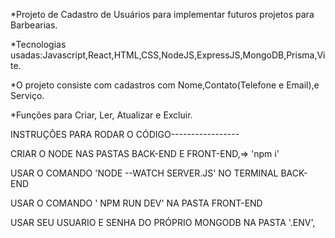 *Projeto de Cadastro de Usuários para implementar futuros projetos para Barbearias.


*Tecnologias usadas:Javascript,React,HTML,CSS,NodeJS,ExpressJS,MongoDB,Prisma,Vite.


*O projeto consiste com cadastros com Nome,Contato(Telefone e Email),e Serviço.


*Funções para Criar, Ler, Atualizar e Excluir.

INSTRUÇÔES PARA RODAR O CÓDIGO-----------------

CRIAR O NODE NAS PASTAS BACK-END E FRONT-END,=> 'npm i'

USAR O COMANDO 'NODE --WATCH SERVER.JS' NO TERMINAL BACK-END

USAR O COMANDO ' NPM RUN DEV' NA PASTA FRONT-END

USAR SEU USUARIO E SENHA DO PRÓPRIO MONGODB NA PASTA '.ENV',

